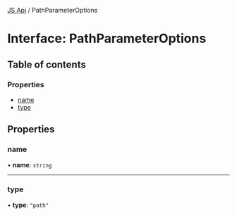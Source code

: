 [JS Api](../index.md) / PathParameterOptions

# Interface: PathParameterOptions

## Table of contents

### Properties

- [name](PathParameterOptions.md#name)
- [type](PathParameterOptions.md#type)

## Properties

### name

• **name**: `string`

___

### type

• **type**: ``"path"``
